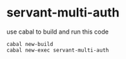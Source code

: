 servant-multi-auth
====

use cabal to build and run this code

```
cabal new-build
cabal new-exec servant-multi-auth
```
